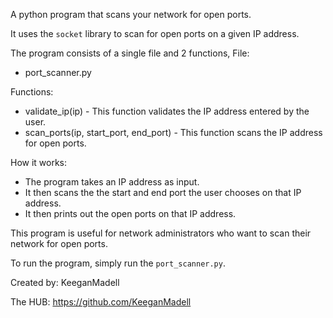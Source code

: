 A python program that scans your network for open ports.

It uses the `socket` library to scan for open ports on a given IP address.

The program consists of a single file and 2 functions, 
File:
- port_scanner.py

Functions:
- validate_ip(ip) - This function validates the IP address entered by the user.
- scan_ports(ip, start_port, end_port) - This function scans the IP address for open ports.


How it works:
- The program takes an IP address as input.
- It then scans the the start and end port the user chooses on that IP address.
- It then prints out the open ports on that IP address.

This program is useful for network administrators who want to scan their network for open ports.

To run the program, simply run the `port_scanner.py`.

Created by:
KeeganMadell

The HUB: https://github.com/KeeganMadell